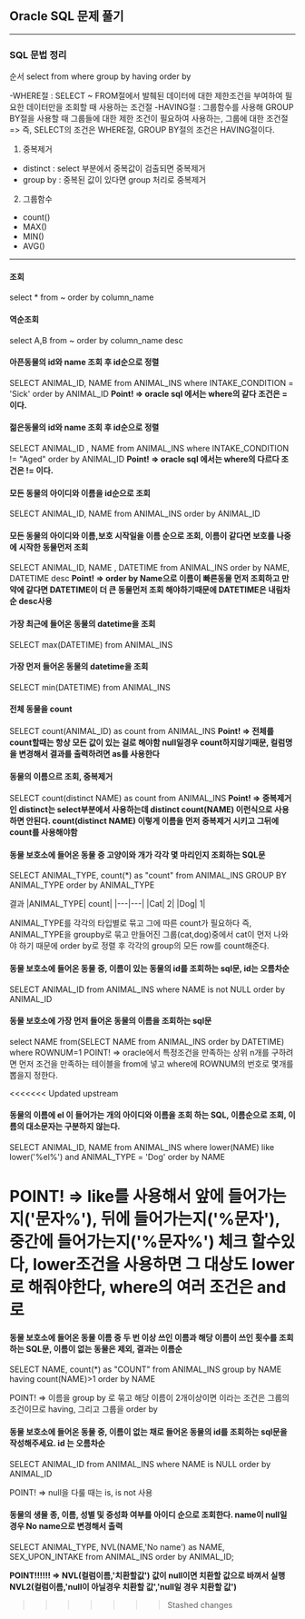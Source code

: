 ## Oracle SQL 문제 풀기

---

### SQL 문법 정리

순서
select
from
where
group by
having
order by

-WHERE절 : SELECT ~ FROM절에서 발췌된 데이터에 대한 제한조건을 부여하여 필요한 데이터만을 조회할 때 사용하는 조건절
-HAVING절 : 그룹함수를 사용해 GROUP BY절을 사용할 때 그룹들에 대한 제한 조건이 필요하여 사용하는, 그룹에 대한 조건절
=> 즉, SELECT의 조건은 WHERE절, GROUP BY절의 조건은 HAVING절이다.

1. 중복제거

- distinct : select 부분에서 중복값이 검출되면 중복제거
- group by : 중복된 값이 있다면 group 처리로 중복제거

2. 그룹함수

- count()
- MAX()
- MIN()
- AVG()

---

#### 조회

select \* from ~ order by column_name

#### 역순조회

select A,B from ~ order by column_name desc

#### 아픈동물의 id와 name 조회 후 id순으로 정렬

SELECT ANIMAL_ID, NAME from ANIMAL_INS where INTAKE_CONDITION = 'Sick' order by ANIMAL_ID
**Point! => oracle sql 에서는 where의 같다 조건은 = 이다.**

#### 젊은동물의 id와 name 조회 후 id순으로 정렬

SELECT ANIMAL_ID , NAME from ANIMAL_INS where INTAKE_CONDITION != "Aged" order by ANIMAL_ID
**Point! => oracle sql 에서는 where의 다르다 조건은 != 이다.**

#### 모든 동물의 아이디와 이름을 id순으로 조회

SELECT ANIMAL_ID, NAME from ANIMAL_INS order by ANIMAL_ID

#### 모든 동물의 아이디와 이름,보호 시작일을 이름 순으로 조회, 이름이 같다면 보호를 나중에 시작한 동물먼저 조회

SELECT ANIMAL_ID, NAME , DATETIME from ANIMAL_INS order by NAME, DATETIME desc
**Point! => order by Name으로 이름이 빠른동물 먼저 조회하고 만약에 같다면 DATETIME이 더 큰 동물먼저 조회 해야하기때문에 DATETIME은 내림차순 desc사용**

#### 가장 최근에 들어온 동물의 datetime을 조회

SELECT max(DATETIME) from ANIMAL_INS

#### 가장 먼저 들어온 동물의 datetime을 조회

SELECT min(DATETIME) from ANIMAL_INS

#### 전체 동물을 count

SELECT count(ANIMAL_ID) as count from ANIMAL_INS
**Point! => 전체를 count할때는 항상 모든 값이 있는 걸로 해야함 null일경우 count하지않기때문, 컬럼명을 변경해서 결과를 출력하려면 as를 사용한다**

#### 동물의 이름으르 조회, 중복제거

SELECT count(distinct NAME) as count from ANIMAL_INS
**Point! => 중복제거인 distinct는 select부분에서 사용하는데 distinct count(NAME) 이런식으로 사용하면 안된다. count(distinct NAME) 이렇게 이름을 먼저 중복제거 시키고 그뒤에 count를 사용해야함**

#### 동물 보호소에 들어온 동물 중 고양이와 개가 각각 몇 마리인지 조회하는 SQL문

SELECT ANIMAL_TYPE, count(\*) as "count"
from ANIMAL_INS
GROUP BY ANIMAL_TYPE
order by ANIMAL_TYPE

결과
|ANIMAL_TYPE| count|
|---|---|
|Cat| 2|
|Dog| 1|

ANIMAL_TYPE를 각각의 타입별로 묶고 그에 따른 count가 필요하다
즉, ANIMAL_TYPE을 groupby로 묶고 만들어진 그룹(cat,dog)중에서 cat이 먼저 나와야 하기 때문에 order by로 정렬 후 각각의 group의 모든 row를 count해준다.

#### 동물 보호소에 들어온 동물 중, 이름이 있는 동물의 id를 조회하는 sql문, id는 오름차순

SELECT ANIMAL_ID from ANIMAL_INS where NAME is not NULL order by ANIMAL_ID

#### 동물 보호소에 가장 먼저 들어온 동물의 이름을 조회하는 sql문

select NAME from(SELECT NAME from ANIMAL_INS order by DATETIME) where ROWNUM=1
POINT! => oracle에서 특정조건을 만족하는 상위 n개를 구하려면 먼저 조건을 만족하는 테이블을 from에 넣고 where에 ROWNUM의 번호로 몇개를 뽑을지 정한다.

<<<<<<< Updated upstream
#### 동물의 이름에 el 이 들어가는 개의 아이디와 이름을 조회 하는 SQL, 이름순으로 조회, 이름의 대소문자는 구분하지 않는다.

SELECT ANIMAL_ID, NAME
from ANIMAL_INS
where lower(NAME) like lower('%el%') and ANIMAL_TYPE = 'Dog'
order by NAME

POINT! => like를 사용해서 앞에 들어가는지('문자%'), 뒤에 들어가는지('%문자'), 중간에 들어가는지('%문자%') 체크 할수있다, lower조건을 사용하면 그 대상도 lower로 해줘야한다, where의 여러 조건은 and로
=======

#### 동물 보호소에 들어온 동물 이름 중 두 번 이상 쓰인 이름과 해당 이름이 쓰인 횟수를 조회하는 SQL문, 이름이 없는 동물은 제외, 결과는 이름순
SELECT NAME, count(*) as "COUNT"
from ANIMAL_INS
group by NAME
having count(NAME)>1
order by NAME

POINT! => 이름을 group by 로 묶고 해당 이름이 2개이상이면 이라는 조건은 그룹의 조건이므로 having, 그리고 그룹을 order by


#### 동물 보호소에 들어온 동물 중, 이름이 없는 채로 들어온 동물의 id를 조회하는 sql문을 작성해주세요. id 는 오름차순
SELECT ANIMAL_ID from ANIMAL_INS where NAME is NULL order by ANIMAL_ID

POINT! => null을 다룰 때는 is, is not 사용

#### 동물의 생물 종, 이름, 성별 및 중성화 여부를 아이디 순으로 조회한다. name이 null일 경우 No name으로 변경해서 출력
SELECT ANIMAL_TYPE, NVL(NAME,'No name') as NAME, SEX_UPON_INTAKE
from ANIMAL_INS
order by ANIMAL_ID;

**POINT!!!!!! => NVL(컬럼이름,'치환할값') 값이 null이면 치환할 값으로 바껴서 실행 NVL2(컬럼이름,'null이 아닐경우 치환할 값','null일 경우 치환할 값')**
>>>>>>> Stashed changes
